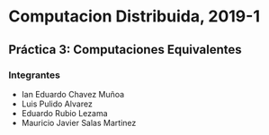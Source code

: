 <p align="center">
  <h1>Computacion Distribuida, 2019-1</h1>
</p>

Práctica 3: Computaciones Equivalentes
----------------------------------------------------



### Integrantes

* Ian Eduardo Chavez Muñoa	
* Luis Pulido Alvarez 
* Eduardo Rubio Lezama
* Mauricio Javier Salas Martinez



